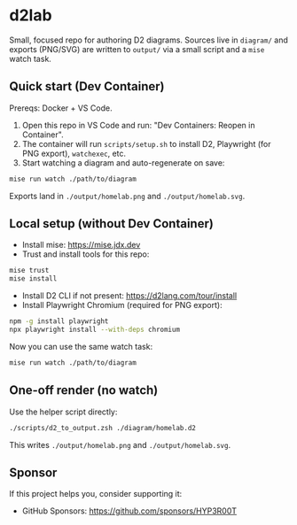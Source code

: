 # d2lab

Small, focused repo for authoring D2 diagrams. Sources live in `diagram/` and exports (PNG/SVG) are written to `output/` via a small script and a `mise` watch task.

## Quick start (Dev Container)

Prereqs: Docker + VS Code.

1) Open this repo in VS Code and run: "Dev Containers: Reopen in Container".
2) The container will run `scripts/setup.sh` to install D2, Playwright (for PNG export), `watchexec`, etc.
3) Start watching a diagram and auto-regenerate on save:

```bash
mise run watch ./path/to/diagram
```

Exports land in `./output/homelab.png` and `./output/homelab.svg`.

## Local setup (without Dev Container)

- Install mise: https://mise.jdx.dev
- Trust and install tools for this repo:

```bash
mise trust
mise install
```

- Install D2 CLI if not present: https://d2lang.com/tour/install
- Install Playwright Chromium (required for PNG export):

```bash
npm -g install playwright
npx playwright install --with-deps chromium
```

Now you can use the same watch task:

```bash
mise run watch ./path/to/diagram
```

## One-off render (no watch)

Use the helper script directly:

```bash
./scripts/d2_to_output.zsh ./diagram/homelab.d2
```

This writes `./output/homelab.png` and `./output/homelab.svg`.

## Sponsor

If this project helps you, consider supporting it:

- GitHub Sponsors: https://github.com/sponsors/HYP3R00T
